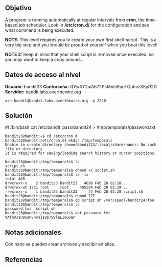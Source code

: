 ## Objetivo
A program is running automatically at regular intervals from **cron**, the time-based job scheduler. Look in **/etc/cron.d/** for the configuration and see what command is being executed.

**NOTE:** This level requires you to create your own first shell-script. This is a very big step and you should be proud of yourself when you beat this level!

**NOTE 2:** Keep in mind that your shell script is removed once executed, so you may want to keep a copy around…
## Datos de acceso al nivel
**Usuario:** bandit23
**Contraseña:** QYw0Y2aiA672PsMmh9puTQuhoz8SyR2G
**Servidor:** bandit.labs.overthewire.org
```
ssh bandit@bandit.labs.overthewire.org -p 2220
```
## Solución
#! /bin/bash 
cat /etc/bandit_pass/bandit24 > /tmp/temporals/password.txt


```
bandit23@bandit:~$ cd /etc/cron.d
bandit23@bandit:/etc/cron.d$ mkdir /tmp/temporals
Unable to create directory /home/bandit23/.local/share/nano/: No such file or directory
It is required for saving/loading search history or cursor positions.

bandit23@bandit:/tmp/temporals$ ls
script.sh
bandit23@bandit:/tmp/temporals$ chmod +x script.sh
bandit23@bandit:/tmp/temporals$ ls -la
total 408
drwxrwxr-x    2 bandit23 bandit23   4096 Feb 28 02:28 .
drwxrwx-wt 1731 root     root     405504 Feb 28 02:29 ..
-rwxrwxr-x    1 bandit23 bandit23     74 Feb 28 02:28 script.sh
bandit23@bandit:/tmp/temporals$ chmod 777 .
bandit23@bandit:/tmp/temporals$ cp script.sh /var/spool/bandit24/foo
bandit23@bandit:/tmp/temporals$ ls
password.txt  script.sh
bandit23@bandit:/tmp/temporals$ cat password.txt
VAfGXJ1PBSsPSnvsjI8p759leLZ9GGar

```
## Notas adicionales
Con nano se pueden crear archivos y escribir en ellos.
## Referencias

